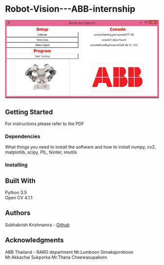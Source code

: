 # Robot-Vision---ABB-internship
![Image description](UI1.JPG)

## Getting Started
For instructions please refer to the PDF

### Dependencies

What things you need to install the software and how to install
numpy, cv2, matplotlib, scipy, PIL, tkinter, imutils

### Installing

## Built With
Python 3.5\
Open CV 4.1.1

## Authors

Subhakrish Krishnamra - [Github](https://github.com/skrish30/Robot-Vision---ABB-internship)

## Acknowledgments
ABB Thailand - RARO department
Mr.Lumboon Simakajornboon
Mr.Akkachai Sukporka
Mr.Thana Cheewasupakorn


